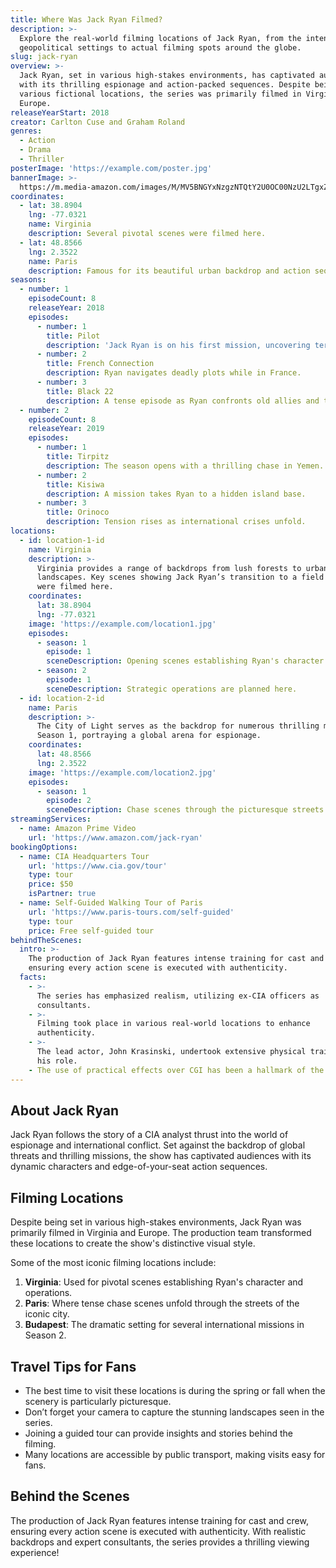```yaml
---
title: Where Was Jack Ryan Filmed?
description: >-
  Explore the real-world filming locations of Jack Ryan, from the intense
  geopolitical settings to actual filming spots around the globe.
slug: jack-ryan
overview: >-
  Jack Ryan, set in various high-stakes environments, has captivated audiences
  with its thrilling espionage and action-packed sequences. Despite being set in
  various fictional locations, the series was primarily filmed in Virginia and
  Europe.
releaseYearStart: 2018
creator: Carlton Cuse and Graham Roland
genres:
  - Action
  - Drama
  - Thriller
posterImage: 'https://example.com/poster.jpg'
bannerImage: >-
  https://m.media-amazon.com/images/M/MV5BNGYxNzgzNTQtY2U0OC00NzU2LTgxZmYtNmZkMmVlMjgyMzM3XkEyXkFqcGc@._V1_SX300.jpg
coordinates:
  - lat: 38.8904
    lng: -77.0321
    name: Virginia
    description: Several pivotal scenes were filmed here.
  - lat: 48.8566
    lng: 2.3522
    name: Paris
    description: Famous for its beautiful urban backdrop and action sequences.
seasons:
  - number: 1
    episodeCount: 8
    releaseYear: 2018
    episodes:
      - number: 1
        title: Pilot
        description: 'Jack Ryan is on his first mission, uncovering terrorist threats.'
      - number: 2
        title: French Connection
        description: Ryan navigates deadly plots while in France.
      - number: 3
        title: Black 22
        description: A tense episode as Ryan confronts old allies and threats.
  - number: 2
    episodeCount: 8
    releaseYear: 2019
    episodes:
      - number: 1
        title: Tirpitz
        description: The season opens with a thrilling chase in Yemen.
      - number: 2
        title: Kisiwa
        description: A mission takes Ryan to a hidden island base.
      - number: 3
        title: Orinoco
        description: Tension rises as international crises unfold.
locations:
  - id: location-1-id
    name: Virginia
    description: >-
      Virginia provides a range of backdrops from lush forests to urban
      landscapes. Key scenes showing Jack Ryan’s transition to a field agent
      were filmed here.
    coordinates:
      lat: 38.8904
      lng: -77.0321
    image: 'https://example.com/location1.jpg'
    episodes:
      - season: 1
        episode: 1
        sceneDescription: Opening scenes establishing Ryan's character.
      - season: 2
        episode: 1
        sceneDescription: Strategic operations are planned here.
  - id: location-2-id
    name: Paris
    description: >-
      The City of Light serves as the backdrop for numerous thrilling moments in
      Season 1, portraying a global arena for espionage.
    coordinates:
      lat: 48.8566
      lng: 2.3522
    image: 'https://example.com/location2.jpg'
    episodes:
      - season: 1
        episode: 2
        sceneDescription: Chase scenes through the picturesque streets of Paris.
streamingServices:
  - name: Amazon Prime Video
    url: 'https://www.amazon.com/jack-ryan'
bookingOptions:
  - name: CIA Headquarters Tour
    url: 'https://www.cia.gov/tour'
    type: tour
    price: $50
    isPartner: true
  - name: Self-Guided Walking Tour of Paris
    url: 'https://www.paris-tours.com/self-guided'
    type: tour
    price: Free self-guided tour
behindTheScenes:
  intro: >-
    The production of Jack Ryan features intense training for cast and crew,
    ensuring every action scene is executed with authenticity.
  facts:
    - >-
      The series has emphasized realism, utilizing ex-CIA officers as
      consultants.
    - >-
      Filming took place in various real-world locations to enhance
      authenticity.
    - >-
      The lead actor, John Krasinski, undertook extensive physical training for
      his role.
    - The use of practical effects over CGI has been a hallmark of the series.
---
```


## About Jack Ryan

Jack Ryan follows the story of a CIA analyst thrust into the world of espionage and international conflict. Set against the backdrop of global threats and thrilling missions, the show has captivated audiences with its dynamic characters and edge-of-your-seat action sequences.

## Filming Locations

Despite being set in various high-stakes environments, Jack Ryan was primarily filmed in Virginia and Europe. The production team transformed these locations to create the show's distinctive visual style.

Some of the most iconic filming locations include:

1. **Virginia**: Used for pivotal scenes establishing Ryan's character and operations.
2. **Paris**: Where tense chase scenes unfold through the streets of the iconic city.
3. **Budapest**: The dramatic setting for several international missions in Season 2.

## Travel Tips for Fans

- The best time to visit these locations is during the spring or fall when the scenery is particularly picturesque.
- Don’t forget your camera to capture the stunning landscapes seen in the series.
- Joining a guided tour can provide insights and stories behind the filming.
- Many locations are accessible by public transport, making visits easy for fans.

## Behind the Scenes

The production of Jack Ryan features intense training for cast and crew, ensuring every action scene is executed with authenticity. With realistic backdrops and expert consultants, the series provides a thrilling viewing experience!
